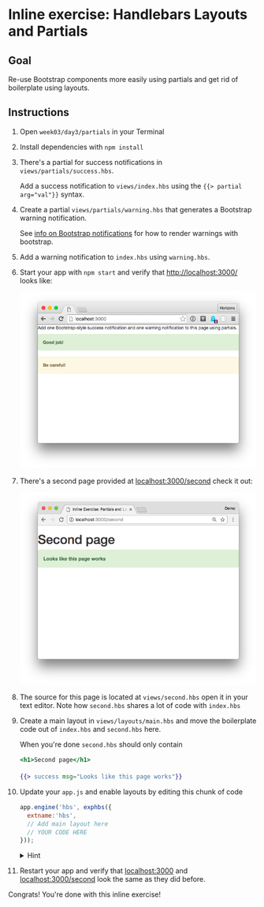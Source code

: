 # Inline exercise: Handlebars Layouts and Partials

## Goal

Re-use Bootstrap components more easily using partials and get rid of
boilerplate using layouts.

## Instructions

1. Open `week03/day3/partials` in your Terminal
1. Install dependencies with `npm install`
1. There's a partial for success notifications in `views/partials/success.hbs`.

    Add a success notification to `views/index.hbs` using the `{{> partial arg="val"}}` syntax.

1. Create a partial `views/partials/warning.hbs` that generates a Bootstrap warning notification.

    See [info on Bootstrap notifications](http://www.w3schools.com/bootstrap/bootstrap_alerts.asp) for how to render warnings with bootstrap.

1. Add a warning notification to `index.hbs` using `warning.hbs`.
1. Start your app with `npm start` and verify that [http://localhost:3000/](http://localhost:3000/) looks like:

    ![Index page screenshot](img/done.png)

1. There's a second page provided at [localhost:3000/second](http://localhost:3000/second)
check it out:

    ![Second page screenshot](img/second.png)

1. The source for this page is located at `views/second.hbs` open it
in your text editor. Note how `second.hbs` shares a lot of code with `index.hbs`
1. Create a main layout in `views/layouts/main.hbs` and move the boilerplate
code out of `index.hbs` and `second.hbs` here.

    When you're done `second.hbs` should only contain

    ```handlebars
    <h1>Second page</h1>

    {{> success msg="Looks like this page works"}}
    ```

1. Update your `app.js` and enable layouts by editing this chunk of code

    ```javascript
    app.engine('hbs', exphbs({
      extname:'hbs',
      // Add main layout here
      // YOUR CODE HERE
    }));
    ```

    <details><summary>
    Hint
    </summary><p>

      Replace `YOUR CODE HERE` with the following

      ```javascript
      defaultLayout: 'main.hbs'
      ```

    </p></details>
1. Restart your app and verify that [localhost:3000](http://localhost:3000/) and [localhost:3000/second](http://localhost:3000/second) look the same as they did
before.

Congrats! You're done with this inline exercise!
